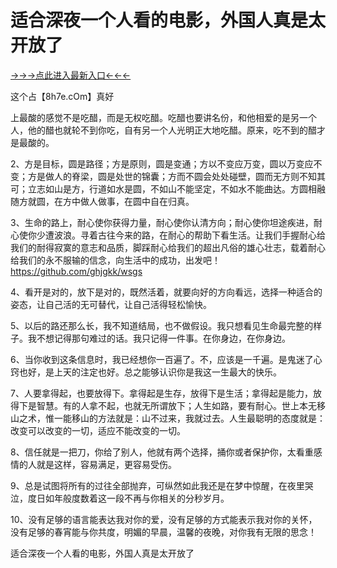 # 适合深夜一个人看的电影，外国人真是太开放了

 <a href="http://8h7e.com/">→→→点此进入最新入口←←←</a>

这个占【8h7e.cOm】真好


上最酸的感觉不是吃醋，而是无权吃醋。吃醋也要讲名份，和他相爱的是另一个人，他的醋也就轮不到你吃，自有另一个人光明正大地吃醋。原来，吃不到的醋才是最酸的。

2、方是目标，圆是路径；方是原则，圆是变通；方以不变应万变，圆以万变应不变；方是做人的脊梁，圆是处世的锦囊；方而不圆会处处碰壁，圆而无方则不知其可；立志如山是方，行道如水是圆，不如山不能坚定，不如水不能曲达。方圆相融随方就圆，在方中做人做事，在圆中自在归真。

3、生命的路上，耐心使你获得力量，耐心使你认清方向；耐心使你坦途疾进，耐心使你少遭波浪。寻着古往今来的路，在耐心的帮助下看生活。让我们手握耐心给我们的耐得寂寞的意志和品质，脚踩耐心给我们的超出凡俗的雄心壮志，载着耐心给我们的永不服输的信念，向生活中的成功，出发吧！https://github.com/ghjgkk/wsgs

4、看开是对的，放下是对的，既然活着，就要向好的方向看远，选择一种适合的姿态，让自己活的无可替代，让自己活得轻松愉快。

5、以后的路还那么长，我不知道结局，也不做假设。我只想看见生命最完整的样子。我不想记得那句难过的话。我只记得一件事。在你身边，在你身边。

6、当你收到这条信息时，我已经想你一百遍了。不，应该是一千遍。是鬼迷了心窍也好，是上天的注定也好。总之能够认识你是我这一生最大的快乐。

7、人要拿得起，也要放得下。拿得起是生存，放得下是生活；拿得起是能力，放得下是智慧。有的人拿不起，也就无所谓放下；人生如路，要有耐心。世上本无移山之术，惟一能移山的方法就是：山不过来，我就过去。人生最聪明的态度就是：改变可以改变的一切，适应不能改变的一切。

8、信任就是一把刀，你给了别人，他就有两个选择，捅你或者保护你，太看重感情的人就是这样，容易满足，更容易受伤。

9、总是试图将所有的过往全部抛弃，可纵然如此我还是在梦中惊醒，在夜里哭泣，度日如年般度数着这一段不再与你相关的分秒岁月。

10、没有足够的语言能表达我对你的爱，没有足够的方式能表示我对你的关怀，没有足够的春宵能与你共度，明媚的早晨，温馨的夜晚，对你我有无限的思念！


适合深夜一个人看的电影，外国人真是太开放了

